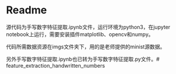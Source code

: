 # Readme

源代码为手写数字特征提取.ipynb文件，运行环境为python3，在jupyter notebook上运行，需要安装插件matplotlib、opencv和numpy。

代码所需数据资源在imgs文件夹下，用的是老师提供的minist源数据。

另外手写数字特征提取.ipynb也已转为手写数字特征提取.py文件。# feature_extraction_handwritten_numbers
